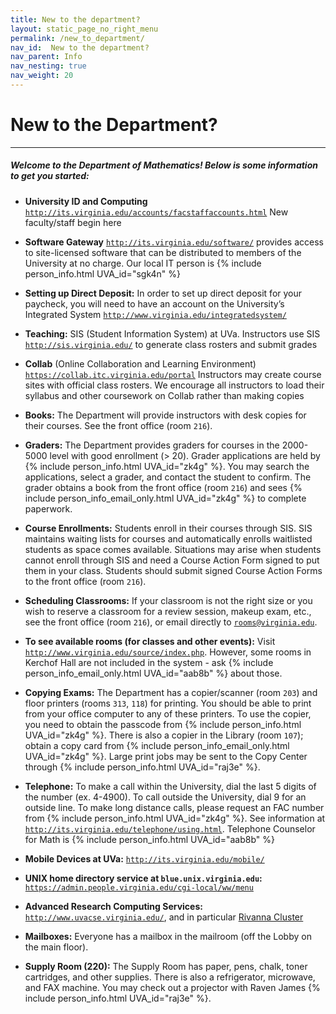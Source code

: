 ```yaml
---
title: New to the department?
layout: static_page_no_right_menu
permalink: /new_to_department/
nav_id:  New to the department?
nav_parent: Info
nav_nesting: true
nav_weight: 20
---
```


# New to the Department?

---

<h5 class="mt-2 mb-4">Welcome to the Department of Mathematics!  Below is some information to get you started:</h5>


- **University ID and Computing** [`http://its.virginia.edu/accounts/facstaffaccounts.html`](http://its.virginia.edu/accounts/facstaffaccounts.html) New faculty/staff begin here

- **Software Gateway** [`http://its.virginia.edu/software/`](http://its.virginia.edu/software//) provides access to site-licensed software that can be distributed to members of the University at no charge.  Our local IT person is {% include person_info.html UVA_id="sgk4n" %}

- **Setting up Direct Deposit:**  In order to set up direct deposit for your paycheck, you will need to have an account on the University’s Integrated System [`http://www.virginia.edu/integratedsystem/`](http://www.virginia.edu/integratedsystem/)    

- **Teaching:** SIS (Student Information System) at UVa.  Instructors use SIS [`http://sis.virginia.edu/`](http://sis.virginia.edu/) to generate class rosters and submit grades

- **Collab** (Online Collaboration and Learning Environment) [`https://collab.itc.virginia.edu/portal`](https://collab.itc.virginia.edu/portal) Instructors may create course sites with official class rosters. We encourage all instructors to load their syllabus and other coursework on Collab rather than making copies

- **Books:** The Department will provide instructors with desk copies for their courses. See the front office (room `216`).

- **Graders:**  The Department provides graders for courses in the 2000-5000 level with good enrollment (> 20). Grader applications are held by {% include person_info.html UVA_id="zk4g" %}. You may search the applications, select a grader, and contact the student to confirm. The grader obtains a book from the front office (room `216`) and sees {% include person_info_email_only.html UVA_id="zk4g" %} to complete paperwork.

- **Course Enrollments:**  Students enroll in their courses through SIS. SIS maintains waiting lists for courses and automatically enrolls waitlisted students as space comes available. Situations may arise when students cannot enroll through SIS and need a Course Action Form signed to put them in your class. Students should submit signed Course Action Forms to the front office (room `216`).

- **Scheduling Classrooms:** If your classroom is not the right size or you wish to reserve a classroom for a review session, makeup exam, etc., see the front office (room `216`), or email directly to <a href="mailto:rooms@virginia.edu">`rooms@virginia.edu`</a>.

- **To see available rooms (for classes and other events):** Visit [`http://www.virginia.edu/source/index.php`](http://www.virginia.edu/source/index.php). However, some rooms in Kerchof Hall are not included in the system - ask {% include person_info_email_only.html UVA_id="aab8b" %} about those.

- **Copying Exams:** The Department has a copier/scanner (room `203`) and floor printers (rooms `313`, `118`) for printing. You should be able to print from your office computer to any of these printers. To use the copier, you need to obtain the passcode from {% include person_info.html UVA_id="zk4g" %}. There is also a copier in the Library (room `107`); obtain a copy card from {% include person_info_email_only.html UVA_id="zk4g" %}. Large print jobs may be sent to the Copy Center through {% include person_info.html UVA_id="raj3e" %}.

- **Telephone:** To make a call within the University, dial the last 5 digits of the number (ex. 4-4900). To call outside the University, dial 9 for an outside line. To make long distance calls, please request an FAC number from {% include person_info.html UVA_id="zk4g" %}. See information at [`http://its.virginia.edu/telephone/using.html`](http://its.virginia.edu/telephone/using.html). Telephone Counselor for Math is {% include person_info.html UVA_id="aab8b" %}

- **Mobile Devices at UVa:** [`http://its.virginia.edu/mobile/`](http://its.virginia.edu/mobile/)

- **UNIX home directory service at `blue.unix.virginia.edu`:**
[`https://admin.people.virginia.edu/cgi-local/ww/menu`](https://admin.people.virginia.edu/cgi-local/ww/menu)

- **Advanced Research Computing Services:** [`http://www.uvacse.virginia.edu/`](http://www.uvacse.virginia.edu/), and in particular [Rivanna Cluster](http://www.uvacse.virginia.edu/rivanna)

- **Mailboxes:** Everyone has a mailbox in the mailroom (off the Lobby on the main floor).

- **Supply Room (220):** The Supply Room has paper, pens, chalk, toner cartridges, and other supplies. There is also a refrigerator, microwave, and FAX machine. You may check out a projector with Raven James {% include person_info.html UVA_id="raj3e" %}.
